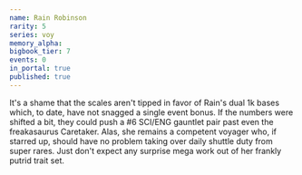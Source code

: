 ```yaml
---
name: Rain Robinson
rarity: 5
series: voy
memory_alpha:
bigbook_tier: 7
events: 0
in_portal: true
published: true
---
```


It's a shame that the scales aren't tipped in favor of Rain's dual 1k bases which, to date, have not snagged a single event bonus. If the numbers were shifted a bit, they could push a #6 SCI/ENG gauntlet pair past even the freakasaurus Caretaker. Alas, she remains a competent voyager who, if starred up, should have no problem taking over daily shuttle duty from super rares. Just don't expect any surprise mega work out of her frankly putrid trait set.
